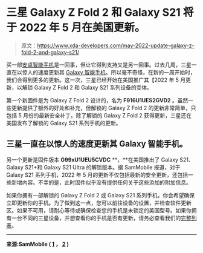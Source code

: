 # 三星 Galaxy Z Fold 2 和 Galaxy S21 将于 2022 年 5 月在美国更新。

> 原文：<https://www.xda-developers.com/may-2022-update-galaxy-z-fold-2-and-galaxy-s21/>

买一部[安卓智能手机](https://www.xda-developers.com/best-android-phones/)是一回事，但让它得到支持又是另一回事。过去几周，三星一直在以惊人的速度更新其 [Galaxy 智能手机](https://www.xda-developers.com/best-samsung-galaxy-phones/)。所以毫不奇怪，在新的一周开始时，我们会得到更多的更新。这一次，三星已经开始在美国推广其【2022 年 5 月更新，以解锁 Galaxy Z Fold 2 和 Galaxy S21 系列设备的变体。

第一个新固件是为 Galaxy Z Fold 2 设计的，名为 **F916U1UES2GVD2** 。虽然一些更新提供了额外的好处和补充，但解锁的 Galaxy Z Fold 2 的更新非常简单，只包括 5 月份的最新安全补丁。除了解锁的 Galaxy Z Fold 2 获得更新，三星还在美国发布了解锁的 Galaxy S21 系列手机的更新。

## 三星一直在以惊人的速度更新其 Galaxy 智能手机。

另一个更新是固件版本 **G99xU1UEU5CVDC** **，**在美国推出了 Galaxy S21、Galaxy S21+和 Galaxy S21 Ultra 的解锁版本。据 SamMobile 报道，对于 Galaxy S21 系列手机，2022 年 5 月的更新不仅包括最新的安全更新，还包括一些新增内容。不幸的是，此时固件似乎没有提供任何关于这些添加的附加信息。

如果你拥有一部解锁的 Galaxy Z Fold 2 或 Galaxy S21 系列手机，你会希望确保立即更新你的手机。为了做到这一点，您可以前往设备的设置，并检查软件更新区。如果不可用，请耐心等待或确保检查您的手机是未锁定的美国型号。如果你拥有一台不同的三星设备，并想查看你的手机是否有更新，请务必查看我们的[完整列表](https://www.xda-developers.com/may-2022-security-patches-samsung-devices/)。

* * *

**来源:SamMobile ( [1](https://www.sammobile.com/news/new-update-available-unlocked-galaxy-s21-united-states/) ， [2](https://www.sammobile.com/news/may-2022-update-available-unlocked-galaxy-z-fold-2-usa/) )**